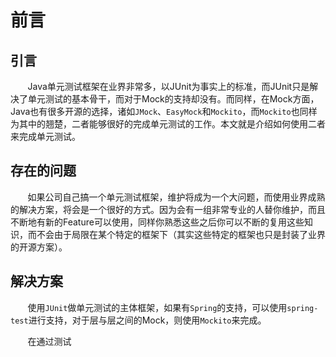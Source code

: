 # 前言
## 引言

&nbsp;&nbsp;&nbsp;&nbsp;&nbsp;&nbsp;&nbsp;Java单元测试框架在业界非常多，以JUnit为事实上的标准，而JUnit只是解决了单元测试的基本骨干，而对于Mock的支持却没有。而同样，在Mock方面，Java也有很多开源的选择，诸如`JMock`、`EasyMock`和`Mockito`，而`Mockito`也同样为其中的翘楚，二者能够很好的完成单元测试的工作。本文就是介绍如何使用二者来完成单元测试。

## 存在的问题

&nbsp;&nbsp;&nbsp;&nbsp;&nbsp;&nbsp;&nbsp;如果公司自己搞一个单元测试框架，维护将成为一个大问题，而使用业界成熟的解决方案，将会是一个很好的方式。因为会有一组非常专业的人替你维护，而且不断地有新的Feature可以使用，同样你熟悉这些之后你可以不断的复用这些知识，而不会由于局限在某个特定的框架下（其实这些特定的框架也只是封装了业界的开源方案）。

## 解决方案

&nbsp;&nbsp;&nbsp;&nbsp;&nbsp;&nbsp;&nbsp;使用`JUnit`做单元测试的主体框架，如果有`Spring`的支持，可以使用`spring-test`进行支持，对于层与层之间的Mock，则使用`Mockito`来完成。

&nbsp;&nbsp;&nbsp;&nbsp;&nbsp;&nbsp;&nbsp;在通过测试
